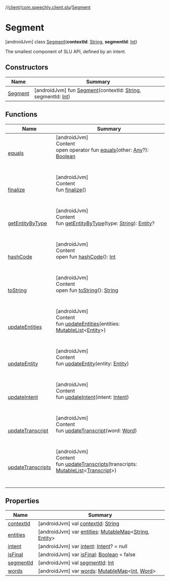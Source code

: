 //[client](../../index.md)/[com.speechly.client.slu](../index.md)/[Segment](index.md)



# Segment  
 [androidJvm] class [Segment](index.md)(**contextId**: [String](https://kotlinlang.org/api/latest/jvm/stdlib/kotlin/-string/index.html), **segmentId**: [Int](https://kotlinlang.org/api/latest/jvm/stdlib/kotlin/-int/index.html))

The smallest component of SLU API, defined by an intent.

   


## Constructors  
  
|  Name|  Summary| 
|---|---|
| <a name="com.speechly.client.slu/Segment/Segment/#kotlin.String#kotlin.Int/PointingToDeclaration/"></a>[Segment](-segment.md)| <a name="com.speechly.client.slu/Segment/Segment/#kotlin.String#kotlin.Int/PointingToDeclaration/"></a> [androidJvm] fun [Segment](-segment.md)(contextId: [String](https://kotlinlang.org/api/latest/jvm/stdlib/kotlin/-string/index.html), segmentId: [Int](https://kotlinlang.org/api/latest/jvm/stdlib/kotlin/-int/index.html))   <br>


## Functions  
  
|  Name|  Summary| 
|---|---|
| <a name="kotlin/Any/equals/#kotlin.Any?/PointingToDeclaration/"></a>[equals](../../com.speechly.ui/-speechly-button/index.md#%5Bkotlin%2FAny%2Fequals%2F%23kotlin.Any%3F%2FPointingToDeclaration%2F%5D%2FFunctions%2F-752291050)| <a name="kotlin/Any/equals/#kotlin.Any?/PointingToDeclaration/"></a>[androidJvm]  <br>Content  <br>open operator fun [equals](../../com.speechly.ui/-speechly-button/index.md#%5Bkotlin%2FAny%2Fequals%2F%23kotlin.Any%3F%2FPointingToDeclaration%2F%5D%2FFunctions%2F-752291050)(other: [Any](https://kotlinlang.org/api/latest/jvm/stdlib/kotlin/-any/index.html)?): [Boolean](https://kotlinlang.org/api/latest/jvm/stdlib/kotlin/-boolean/index.html)  <br><br><br>
| <a name="com.speechly.client.slu/Segment/finalize/#/PointingToDeclaration/"></a>[finalize](finalize.md)| <a name="com.speechly.client.slu/Segment/finalize/#/PointingToDeclaration/"></a>[androidJvm]  <br>Content  <br>fun [finalize](finalize.md)()  <br><br><br>
| <a name="com.speechly.client.slu/Segment/getEntityByType/#kotlin.String/PointingToDeclaration/"></a>[getEntityByType](get-entity-by-type.md)| <a name="com.speechly.client.slu/Segment/getEntityByType/#kotlin.String/PointingToDeclaration/"></a>[androidJvm]  <br>Content  <br>fun [getEntityByType](get-entity-by-type.md)(type: [String](https://kotlinlang.org/api/latest/jvm/stdlib/kotlin/-string/index.html)): [Entity](../-entity/index.md)?  <br><br><br>
| <a name="kotlin/Any/hashCode/#/PointingToDeclaration/"></a>[hashCode](../../com.speechly.ui/-speechly-button/index.md#%5Bkotlin%2FAny%2FhashCode%2F%23%2FPointingToDeclaration%2F%5D%2FFunctions%2F-752291050)| <a name="kotlin/Any/hashCode/#/PointingToDeclaration/"></a>[androidJvm]  <br>Content  <br>open fun [hashCode](../../com.speechly.ui/-speechly-button/index.md#%5Bkotlin%2FAny%2FhashCode%2F%23%2FPointingToDeclaration%2F%5D%2FFunctions%2F-752291050)(): [Int](https://kotlinlang.org/api/latest/jvm/stdlib/kotlin/-int/index.html)  <br><br><br>
| <a name="kotlin/Any/toString/#/PointingToDeclaration/"></a>[toString](../../com.speechly.client.speech/-client/-companion/index.md#%5Bkotlin%2FAny%2FtoString%2F%23%2FPointingToDeclaration%2F%5D%2FFunctions%2F-752291050)| <a name="kotlin/Any/toString/#/PointingToDeclaration/"></a>[androidJvm]  <br>Content  <br>open fun [toString](../../com.speechly.client.speech/-client/-companion/index.md#%5Bkotlin%2FAny%2FtoString%2F%23%2FPointingToDeclaration%2F%5D%2FFunctions%2F-752291050)(): [String](https://kotlinlang.org/api/latest/jvm/stdlib/kotlin/-string/index.html)  <br><br><br>
| <a name="com.speechly.client.slu/Segment/updateEntities/#kotlin.collections.MutableList[com.speechly.client.slu.Entity]/PointingToDeclaration/"></a>[updateEntities](update-entities.md)| <a name="com.speechly.client.slu/Segment/updateEntities/#kotlin.collections.MutableList[com.speechly.client.slu.Entity]/PointingToDeclaration/"></a>[androidJvm]  <br>Content  <br>fun [updateEntities](update-entities.md)(entities: [MutableList](https://kotlinlang.org/api/latest/jvm/stdlib/kotlin.collections/-mutable-list/index.html)<[Entity](../-entity/index.md)>)  <br><br><br>
| <a name="com.speechly.client.slu/Segment/updateEntity/#com.speechly.client.slu.Entity/PointingToDeclaration/"></a>[updateEntity](update-entity.md)| <a name="com.speechly.client.slu/Segment/updateEntity/#com.speechly.client.slu.Entity/PointingToDeclaration/"></a>[androidJvm]  <br>Content  <br>fun [updateEntity](update-entity.md)(entity: [Entity](../-entity/index.md))  <br><br><br>
| <a name="com.speechly.client.slu/Segment/updateIntent/#com.speechly.client.slu.Intent/PointingToDeclaration/"></a>[updateIntent](update-intent.md)| <a name="com.speechly.client.slu/Segment/updateIntent/#com.speechly.client.slu.Intent/PointingToDeclaration/"></a>[androidJvm]  <br>Content  <br>fun [updateIntent](update-intent.md)(intent: [Intent](../-intent/index.md))  <br><br><br>
| <a name="com.speechly.client.slu/Segment/updateTranscript/#com.speechly.client.slu.Word/PointingToDeclaration/"></a>[updateTranscript](update-transcript.md)| <a name="com.speechly.client.slu/Segment/updateTranscript/#com.speechly.client.slu.Word/PointingToDeclaration/"></a>[androidJvm]  <br>Content  <br>fun [updateTranscript](update-transcript.md)(word: [Word](../-word/index.md))  <br><br><br>
| <a name="com.speechly.client.slu/Segment/updateTranscripts/#kotlin.collections.MutableList[com.speechly.client.slu.Transcript]/PointingToDeclaration/"></a>[updateTranscripts](update-transcripts.md)| <a name="com.speechly.client.slu/Segment/updateTranscripts/#kotlin.collections.MutableList[com.speechly.client.slu.Transcript]/PointingToDeclaration/"></a>[androidJvm]  <br>Content  <br>fun [updateTranscripts](update-transcripts.md)(transcripts: [MutableList](https://kotlinlang.org/api/latest/jvm/stdlib/kotlin.collections/-mutable-list/index.html)<[Transcript](../-transcript/index.md)>)  <br><br><br>


## Properties  
  
|  Name|  Summary| 
|---|---|
| <a name="com.speechly.client.slu/Segment/contextId/#/PointingToDeclaration/"></a>[contextId](context-id.md)| <a name="com.speechly.client.slu/Segment/contextId/#/PointingToDeclaration/"></a> [androidJvm] val [contextId](context-id.md): [String](https://kotlinlang.org/api/latest/jvm/stdlib/kotlin/-string/index.html)   <br>
| <a name="com.speechly.client.slu/Segment/entities/#/PointingToDeclaration/"></a>[entities](entities.md)| <a name="com.speechly.client.slu/Segment/entities/#/PointingToDeclaration/"></a> [androidJvm] var [entities](entities.md): [MutableMap](https://kotlinlang.org/api/latest/jvm/stdlib/kotlin.collections/-mutable-map/index.html)<[String](https://kotlinlang.org/api/latest/jvm/stdlib/kotlin/-string/index.html), [Entity](../-entity/index.md)>   <br>
| <a name="com.speechly.client.slu/Segment/intent/#/PointingToDeclaration/"></a>[intent](intent.md)| <a name="com.speechly.client.slu/Segment/intent/#/PointingToDeclaration/"></a> [androidJvm] var [intent](intent.md): [Intent](../-intent/index.md)? = null   <br>
| <a name="com.speechly.client.slu/Segment/isFinal/#/PointingToDeclaration/"></a>[isFinal](is-final.md)| <a name="com.speechly.client.slu/Segment/isFinal/#/PointingToDeclaration/"></a> [androidJvm] var [isFinal](is-final.md): [Boolean](https://kotlinlang.org/api/latest/jvm/stdlib/kotlin/-boolean/index.html) = false   <br>
| <a name="com.speechly.client.slu/Segment/segmentId/#/PointingToDeclaration/"></a>[segmentId](segment-id.md)| <a name="com.speechly.client.slu/Segment/segmentId/#/PointingToDeclaration/"></a> [androidJvm] val [segmentId](segment-id.md): [Int](https://kotlinlang.org/api/latest/jvm/stdlib/kotlin/-int/index.html)   <br>
| <a name="com.speechly.client.slu/Segment/words/#/PointingToDeclaration/"></a>[words](words.md)| <a name="com.speechly.client.slu/Segment/words/#/PointingToDeclaration/"></a> [androidJvm] var [words](words.md): [MutableMap](https://kotlinlang.org/api/latest/jvm/stdlib/kotlin.collections/-mutable-map/index.html)<[Int](https://kotlinlang.org/api/latest/jvm/stdlib/kotlin/-int/index.html), [Word](../-word/index.md)>   <br>

